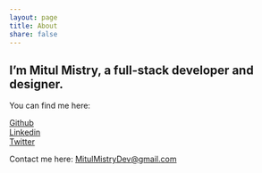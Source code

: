 ```yaml
---
layout: page
title: About
share: false
---
```


## I’m Mitul Mistry, a full-stack developer and designer.

You can find me here:

<div markdown="0"><a href="http://www.github.com/mitulmistry/" class="btn btn-info">Github</a></div>
<div markdown="0"><a href="https://www.linkedin.com/in/mitulmistry" class="btn btn-info">Linkedin</a></div>
<div markdown="0"><a href="http://www.twitter.com/mmystic" class="btn btn-info">Twitter</a></div>

Contact me here:
[MitulMistryDev@gmail.com](mailto:MitulMistryDev@gmail.com)
